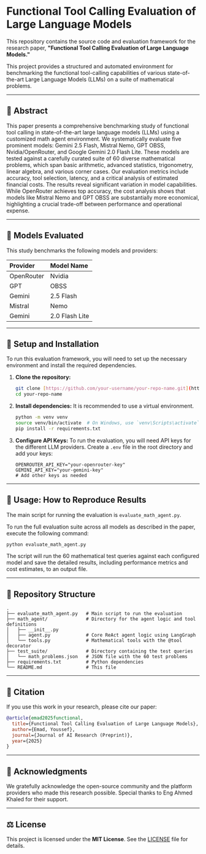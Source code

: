 # Functional Tool Calling Evaluation of Large Language Models

This repository contains the source code and evaluation framework for the research paper, **"Functional Tool Calling Evaluation of Large Language Models."**

This project provides a structured and automated environment for benchmarking the functional tool-calling capabilities of various state-of-the-art Large Language Models (LLMs) on a suite of mathematical problems.

---

## 📝 Abstract

This paper presents a comprehensive benchmarking study of functional tool calling in state-of-the-art large language models (LLMs) using a customized math agent environment. We systematically evaluate five prominent models: Gemini 2.5 Flash, Mistral Nemo, GPT OBSS, Nvidia/OpenRouter, and Google Gemini 2.0 Flash Lite. These models are tested against a carefully curated suite of 60 diverse mathematical problems, which span basic arithmetic, advanced statistics, trigonometry, linear algebra, and various corner cases. Our evaluation metrics include accuracy, tool selection, latency, and a critical analysis of estimated financial costs. The results reveal significant variation in model capabilities. While OpenRouter achieves top accuracy, the cost analysis shows that models like Mistral Nemo and GPT OBSS are substantially more economical, highlighting a crucial trade-off between performance and operational expense.

---

## 🤖 Models Evaluated

This study benchmarks the following models and providers:

| Provider   | Model Name         |
| :--------- | :----------------- |
| OpenRouter | Nvidia             |
| GPT        | OBSS               |
| Gemini     | 2.5 Flash          |
| Mistral    | Nemo               |
| Gemini     | 2.0 Flash Lite     |

---

## 🔧 Setup and Installation

To run this evaluation framework, you will need to set up the necessary environment and install the required dependencies.

1.  **Clone the repository:**
    ```bash
    git clone [https://github.com/your-username/your-repo-name.git](https://github.com/your-username/your-repo-name.git)
    cd your-repo-name
    ```

2.  **Install dependencies:**
    It is recommended to use a virtual environment.
    ```bash
    python -m venv venv
    source venv/bin/activate  # On Windows, use `venv\Scripts\activate`
    pip install -r requirements.txt
    ```

3.  **Configure API Keys:**
    To run the evaluation, you will need API keys for the different LLM providers. Create a `.env` file in the root directory and add your keys:
    ```
    OPENROUTER_API_KEY="your-openrouter-key"
    GEMINI_API_KEY="your-gemini-key"
    # Add other keys as needed
    ```

---

## 🚀 Usage: How to Reproduce Results

The main script for running the evaluation is `evaluate_math_agent.py`.

To run the full evaluation suite across all models as described in the paper, execute the following command:

```bash
python evaluate_math_agent.py
```

The script will run the 60 mathematical test queries against each configured model and save the detailed results, including performance metrics and cost estimates, to an output file.

---

## 📂 Repository Structure

```
.
├── evaluate_math_agent.py   # Main script to run the evaluation
├── math_agent/              # Directory for the agent logic and tool definitions
│   ├── __init__.py
│   ├── agent.py             # Core ReAct agent logic using LangGraph
│   └── tools.py             # Mathematical tools with the @tool decorator
├── test_suite/              # Directory containing the test queries
│   └── math_problems.json   # JSON file with the 60 test problems
├── requirements.txt         # Python dependencies
└── README.md                # This file
```

---

## 📜 Citation

If you use this work in your research, please cite our paper:

```bibtex
@article{emad2025functional,
  title={Functional Tool Calling Evaluation of Large Language Models},
  author={Emad, Youssef},
  journal={Journal of AI Research (Preprint)},
  year={2025}
}
```

---

## 🙏 Acknowledgments

We gratefully acknowledge the open-source community and the platform providers who made this research possible. Special thanks to Eng Ahmed Khaled for their support.

---

## ⚖️ License

This project is licensed under the **MIT License**. See the [LICENSE](LICENSE) file for details.
